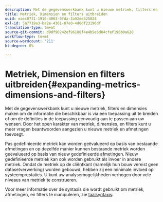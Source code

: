 ```yaml
---
description: Met de gegevenswerkbank kunt u nieuwe metriek, filters en dimensies maken om de informatie die beschikbaar is via een toepassing uit te breiden of om de definities in de toepassing eenvoudig aan te passen aan uw wensen. Door het open karakter van metriek, dimensies, en filters kunt u meer vragen beantwoorden aangezien u nieuwe metriek en afmetingen toevoegt.
title: Metriek, Dimension en filters uitbreiden
uuid: eaec0731-1916-4063-9fda-3a92ee325024
exl-id: 5a7719a3-ba2e-4361-87e0-4d0df23196df
translation-type: tm+mt
source-git-commit: d9df90242ef96188f4e4b5e6d04cfef196b0a628
workflow-type: tm+mt
source-wordcount: '211'
ht-degree: 0%

---
```


# Metriek, Dimension en filters uitbreiden{#expanding-metrics-dimensions-and-filters}

Met de gegevenswerkbank kunt u nieuwe metriek, filters en dimensies maken om de informatie die beschikbaar is via een toepassing uit te breiden of om de definities in de toepassing eenvoudig aan te passen aan uw wensen. Door het open karakter van metriek, dimensies, en filters kunt u meer vragen beantwoorden aangezien u nieuwe metriek en afmetingen toevoegt.

Pas gedefinieerde metriek kan worden geëvalueerd op basis van bestaande afmetingen en op dezelfde manier kunnen bestaande metriek worden geëvalueerd op basis van nieuw gedefinieerde afmetingen. Nieuw gedefinieerde metriek kan ook worden gebruikt als invoer in andere metriek. Omdat de metriek op de cliëntkant (namelijk hun bouw vereist geen datasetverwerking) worden gebouwd, hebben zij een minimale invloed op systeemprestaties. U kunt uw analysemogelijkheden verhogen door vele niveaus van metriek te construeren.

Voor meer informatie over de syntaxis die wordt gebruikt om metriek, afmetingen, en filters te manipuleren, zie [taalsyntaxis](https://docs.adobe.com/content/help/en/data-workbench/using/client/qry-lang-syntx/c-qry-lang-syntx.html).
